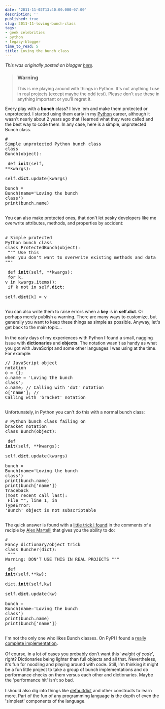 ```yaml
---
date: '2011-11-02T13:40:00.000-07:00'
description: ''
published: true
slug: 2011-11-loving-bunch-class
tags:
- geek celebrities
- python
- legacy-blogger
time_to_read: 5
title: Loving the bunch class
---
```


*This was originally posted on blogger [here](https://pydanny.blogspot.com/2011/11/loving-bunch-class.html)*.<blockquote><h3>Warning</h3>This is me playing around with things in Python. It's not anything I use in real projects (except maybe the odd test). Please don't use these in anything important or you'll regret it.</blockquote>Every play with a <b>bunch</b> class? I love 'em and make them protected or unprotected. I started using them early in my <a href="http://python.org">Python</a> career, although it wasn't nearly about 2 years ago that I learned what they were called and the best way to code them. In any case, here is a simple, unprotected Bunch class.<br /><pre class="prettyprint-py"># Simple unprotected Python bunch class<br />class Bunch(object):<br /><br />    def __init__(self, **kwargs):<br />        self.__dict__.update(kwargs)<br /><br />bunch = Bunch(name='Loving the bunch class')<br />print(bunch.name)<br /></pre><br />You can also make protected ones, that don't let pesky developers like me overwrite attributes, methods, and properties by accident:<br /><br /><pre class="prettyprint-py"># Simple protected Python bunch class<br />class ProtectedBunch(object):<br />    """ Use this when you don't want to overwrite existing methods and data """<br /><br />    def __init__(self, **kwargs):<br />        for k, v in kwargs.items():<br />            if k not in self.__dict__:<br />                self.__dict__[k] = v<br /></pre><br />You can also write them to raise errors when a <b>key</b> is in <b>self.__dict__</b>. Or perhaps merely publish a warning. There are many ways to customize, but generally you want to keep these things as simple as possible. Anyway, let's get back to the main topic...<br /><br />In the early days of my experiences with Python I found a small, nagging issue with <b>dictionaries</b> and <b>objects</b>. The notation wasn't as handy as what you got with JavaScript and some other languages I was using at the time. For example:<br /><pre class="prettyprint-js">// JavaScript object notation<br />o = {};<br />o.name = 'Loving the bunch class';<br />o.name; // Calling with 'dot' notation<br />o['name']; // Calling with 'bracket' notation  <br /></pre><br />Unfortunately, in Python you can't do this with a normal bunch class:<br /><pre class="prettyprint-py"># Python bunch class failing on bracket notation<br />class Bunch(object):<br /><br />    def __init__(self, **kwargs):<br />        self.__dict__.update(kwargs)<br /><br />bunch = Bunch(name='Loving the bunch class')<br />print(bunch.name)<br />print(bunch['name'])<br />Traceback (most recent call last):<br />  File "", line 1, in <br />TypeError: 'Bunch' object is not subscriptable<br /></pre><br />The quick answer is found with a <a href="http://code.activestate.com/recipes/52308/#c2">little trick I found</a> in the comments of a recipie by <a href="http://en.wikipedia.org/wiki/Alex_Martelli">Alex Martelli</a> that gives you the ability to do:<br /><pre class="prettyprint-py"># Fancy dictionary/object trick<br />class Buncher(dict):<br />    """ Warning: DON'T USE THIS IN REAL PROJECTS """<br /><br />    def __init__(self,**kw):<br />        dict.__init__(self,kw)<br />        self.__dict__.update(kw)<br /><br />bunch = Bunch(name='Loving the bunch class')<br />print(bunch.name)<br />print(bunch['name'])<br /></pre><br />I'm not the only one who likes Bunch classes. On PyPI I found a <a href="http://pypi.python.org/pypi/bunch">really complete implementation</a>.<br /><br />Of course, in a lot of cases you probably don't want this '<i>weight of code</i>', right? Dictionaries being lighter than full objects and all that. Nevertheless, it's fun for noodling and playing around with code. Still, I'm thinking it might be a fun little project to take a group of bunch implementations and do performance checks on them versus each other and dictionaries. Maybe the 'performance hit' isn't so bad.<br /><br />I should also dig into things like <a href="http://docs.python.org/library/collections.html#defaultdict-objects">defaultdict</a> and other constructs to learn more. Part of the fun of any programming language is the depth of even the 'simplest' components of the language.